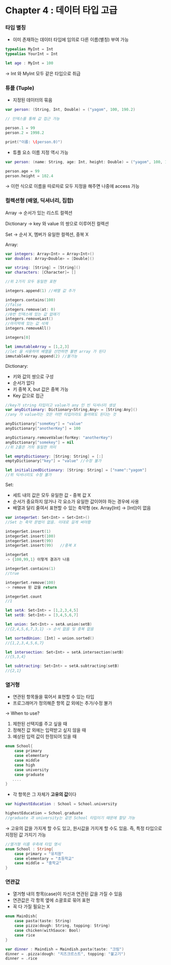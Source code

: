 # Chapter 4 : 데이터 타입 고급
### 타입 별칭

- 이미 존재하는 데이터 타입에 임의로 다른 이름(별칭) 부여 가능

```swift
typealias MyInt = Int
typealias YourInt = Int

let age : MyInt = 100
```

→ Int 와 MyInt 모두 같은 타입으로 취급

### 튜플 (Tuple)

- 지정된 데이터의 묶음

```swift
var person: (String, Int, Double) = ("yagom", 100, 190.2)

// 인덱스를 통해 값 접근 가능

person.1 = 99
person.2 = 1998.2

print("이름: \(person.0)")
```

- 튜플 요소 이름 지정 역시 가능

```swift
var person: (name: String, age: Int, height: Double) = ("yagom", 100, 190.2)

person.age = 99
person.height = 102.4
```

→ 이런 식으로 이름을 따로따로 모두 지정을 해주면 나중에 access 가능

### 컬렉션형  (배열, 딕셔너리, 집합)

Array → 순서가 있는 리스트 컬렉션

Dictionary → key 와 value 의 쌍으로 이루어진 컬렉션

Set → 순서 X, 멤버가 유일한 컬렉션, 중복 X

Array:

```swift
var integers: Array<Int> = Array<Int>()
var doubles: Array<Double> = [Double]()

var string: [String] = [String]()
var characters: [Character]= []

//위 2가지 모두 동일한 표현

integers.append(1) //배열 값 추가

integers.contains(100)
//false
integers.remove(at: 0)
//0번 인덱스에 있는 값 없애기
integers.removeLast()
//마지막에 있는 값 삭제
integers.removeAll()

integers[0]

let immutableArray = [1,2,3]
//let 을 사용하여 배열을 선언하면 불변 array 가 된다
immutableArray.append(2) //불가능
```

Dictionary:

- 키와 값의 쌍으로 구성
- 순서가 없다
- 키 중복 X, but 값은 중복 가능
- Key 값으로 접근

```swift
//key가 string 타입이고 value가 any 인 빈 딕셔너리 생성
var anyDictionary: Dictionary<String,Any> = [String:Any]()
//any 가 value라는 것은 어떤 타입이라도 들어와도 된다는 것

anyDictionary["someKey"] = "value"
anyDictionary["anotherKey"] = 100

anyDictionary.removeValue(forKey: "anotherKey")
anyDictionary["somekey"] = nil
//위 2줄은 거의 동일한 의미

let emptyDictionary: [String: String] = [:]
emptyDictionary["key"] = "value" //수정 불가

let initializedDictionary: [String: String] = ["name":"yagom"]
//위 딕셔너리도 수정 불가
```

Set:

- 세트 내의 값은 모두 유일한 값 - 중복 값 X
- 순서가 중요하지 않거나 각 요소가 유일한 값이어야 하는 경우에 사용
- 배열과 달리 줄여서 표현할 수 있는 축약형 (ex. Array[Int] → [Int])이 없음

```swift
var integerSet: Set<Int> = Set<Int>()
//Set 는 축약 문법이 없음. 이대로 길게 써야함

integerSet.insert(1)
integerSet.insert(100)
integerSet.insert(99)
integerSet.insert(99)   //중복 X

integerSet
-> {100,99,1} 이렇게 결과가 나옴

integerSet.contains(1)
//true

integerSet.remove(100)
-> remove 된 값을 return

integerSet.count
//1

let setA: Set<Int> = [1,2,3,4,5]
let setB: Set<Int> = [3,4,5,6,7]

let union: Set<Int> = setA.union(setB)
//{2,4,5,6,7,3,1} -> 순서 없음 및 중복 없음

let sortedUnion: [Int] = union.sorted()
//{1,2,3,4,5,6,7}

let intersection: Set<Int> = setA.intersection(setB)
//{5,3,4}

let subtracting: Set<Int> = setA.subtracting(setB)
//{2,1}

```

### 열거형

- 연관된 항목들을 묶어서 표현할 수 있는 타입
- 프로그래머가 정의해준 항목 값 외에는 추가/수정 불가

→ When to use?


1. 제한된 선택지를 주고 싶을 때
2. 정해진 값 외에는 입력받고 싶지 않을 때
3. 예상된 입력 값이 한정되어 있을 때

```swift
enum School{
	case primary
	case elementary
	case middle
	case high
	case university
	case graduate
   ....
}
```

- 각 항목은 그 자체가 **고유의 값**이다

```swift
var highestEducation : School = School.university

highestEducation = School.graduate
//graduate 과 university는 같은 School 타입이기 때문에 할당 가능 
```

→ 고유의 값을 가지게 할 수도 있고, 원시값을 가지게 할 수도 있음. 즉, 특정 타입으로 지정된 값 가지기 가능

```swift
//열거형 이름 우측에 타입 명시
enum School : String{
	case primary = "유치원"
	case elementary = "초등학교"
	case middle = "중학교"
}
```

### 연관값

- 열거형 내의 항목(case)이 자신과 연관된 값을 가질 수 있음
- 연관값은 각 항목 옆에 소괄호로 묶어 표현
- 꼭 다 가질 필요는 X

```swift
enum MainDish{
	case pasta(taste: String)
	case pizza(dough: String, topping: String)
	case chicken(withSauce: Bool)
	case rice
}

var dinner : Maindish = Maindish.pasta(taste: "크림")
dinner = .pizza(dough: "치즈크르스트", topping: "불고기")
dinner = .rice
```
